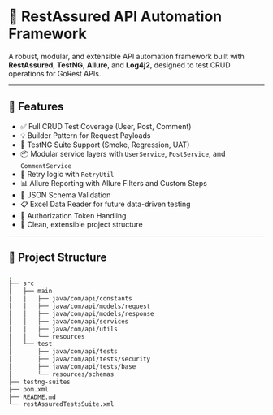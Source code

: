 # 🔬 RestAssured API Automation Framework

A robust, modular, and extensible API automation framework built with **RestAssured**, **TestNG**, **Allure**, and **Log4j2**, designed to test CRUD operations for GoRest APIs.

----

## 🚀 Features

- ✅ Full CRUD Test Coverage (User, Post, Comment)
- 💡 Builder Pattern for Request Payloads
- 🧪 TestNG Suite Support (Smoke, Regression, UAT)
- 📦 Modular service layers with `UserService`, `PostService`, and `CommentService`
- 🔄 Retry logic with `RetryUtil`
- 📊 Allure Reporting with Allure Filters and Custom Steps
- 📂 JSON Schema Validation
- 📋 Excel Data Reader for future data-driven testing
- 🔐 Authorization Token Handling
- 🧼 Clean, extensible project structure

----

## 📁 Project Structure

```bash
.
├── src
│   ├── main
│   │   ├── java/com/api/constants
│   │   ├── java/com/api/models/request
│   │   ├── java/com/api/models/response
│   │   ├── java/com/api/services
│   │   ├── java/com/api/utils
│   │   └── resources
│   └── test
│       ├── java/com/api/tests
│       ├── java/com/api/tests/security
│       ├── java/com/api/tests/base
│       └── resources/schemas
├── testng-suites
├── pom.xml
├── README.md
└── restAssuredTestsSuite.xml
